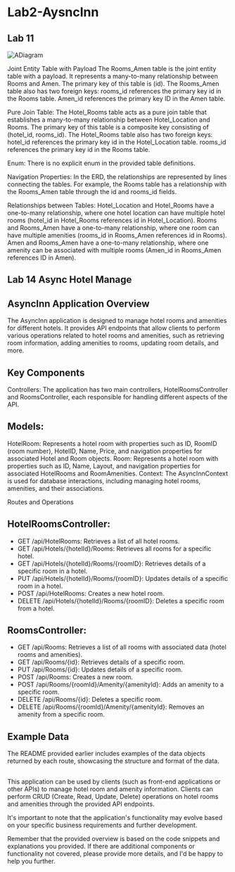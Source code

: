 # Lab2-AysncInn


## Lab 11
![ADiagram](C:\Users\KDots\OneDrive\Documents\GitHub\Lab2-AysncInn\DiagramLab11.png)

Joint Entity Table with Payload
The Rooms_Amen table is the joint entity table with a payload. It represents a many-to-many relationship between Rooms and Amen. The primary key of this table is (id).
The Rooms_Amen table also has two foreign keys:
rooms_id references the primary key id in the Rooms table.
Amen_id references the primary key ID in the Amen table.

Pure Join Table:
The Hotel_Rooms table acts as a pure join table that establishes a many-to-many relationship between Hotel_Location and Rooms. The primary key of this table is a composite key consisting of (hotel_id, rooms_id).
The Hotel_Rooms table also has two foreign keys:
hotel_id references the primary key id in the Hotel_Location table.
rooms_id references the primary key id in the Rooms table.

Enum:
There is no explicit enum in the provided table definitions.

Navigation Properties:
In the ERD, the relationships are represented by lines connecting the tables. For example, the Rooms table has a relationship with the Rooms_Amen table through the id and rooms_id fields.

Relationships between Tables:
Hotel_Location and Hotel_Rooms have a one-to-many relationship, where one hotel location can have multiple hotel rooms (hotel_id in Hotel_Rooms references id in Hotel_Location).
Rooms and Rooms_Amen have a one-to-many relationship, where one room can have multiple amenities (rooms_id in Rooms_Amen references id in Rooms).
Amen and Rooms_Amen have a one-to-many relationship, where one amenity can be associated with multiple rooms (Amen_id in Rooms_Amen references ID in Amen).

## Lab 14 Async Hotel Manage 

## AsyncInn Application Overview
The AsyncInn application is designed to manage hotel rooms and amenities for different hotels. It provides API endpoints that allow clients to perform various operations related to hotel rooms and amenities, such as retrieving room information, adding amenities to rooms, updating room details, and more.

## Key Components
Controllers: The application has two main controllers, HotelRoomsController and RoomsController, each responsible for handling different aspects of the API.

## Models:

HotelRoom: Represents a hotel room with properties such as ID, RoomID (room number), HotelID, Name, Price, and navigation properties for associated Hotel and Room objects.
Room: Represents a hotel room with properties such as ID, Name, Layout, and navigation properties for associated HotelRooms and RoomAmenities.
Context: The AsyncInnContext is used for database interactions, including managing hotel rooms, amenities, and their associations.

Routes and Operations

## HotelRoomsController:

* GET /api/HotelRooms: Retrieves a list of all hotel rooms.
* GET /api/Hotels/{hotelId}/Rooms: Retrieves all rooms for a specific hotel.
* GET /api/Hotels/{hotelId}/Rooms/{roomID}: Retrieves details of a specific room in a hotel.
* PUT /api/Hotels/{hotelId}/Rooms/{roomID}: Updates details of a specific room in a hotel.
* POST /api/HotelRooms: Creates a new hotel room.
* DELETE /api/Hotels/{hotelId}/Rooms/{roomID}: Deletes a specific room from a hotel.
 

## RoomsController:

* GET /api/Rooms: Retrieves a list of all rooms with associated data (hotel rooms and amenities).
* GET /api/Rooms/{id}: Retrieves details of a specific room.
* PUT /api/Rooms/{id}: Updates details of a specific room.
* POST /api/Rooms: Creates a new room.
* POST /api/Rooms/{roomId}/Amenity/{amenityId}: Adds an amenity to a specific room.
* DELETE /api/Rooms/{id}: Deletes a specific room.
* DELETE /api/Rooms/{roomId}/Amenity/{amenityId}: Removes an amenity from a specific room.

## Example Data
The README provided earlier includes examples of the data objects returned by each route, showcasing the structure and format of the data.

## 
This application can be used by clients (such as front-end applications or other APIs) to manage hotel room and amenity information. Clients can perform CRUD (Create, Read, Update, Delete) operations on hotel rooms and amenities through the provided API endpoints.

It's important to note that the application's functionality may evolve based on your specific business requirements and further development.

Remember that the provided overview is based on the code snippets and explanations you provided. If there are additional components or functionality not covered, please provide more details, and I'd be happy to help you further.

